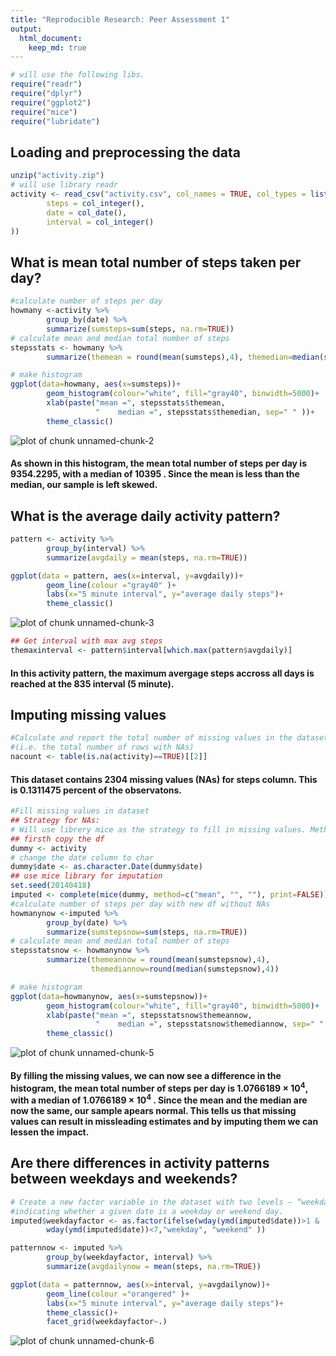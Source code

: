 ```yaml
---
title: "Reproducible Research: Peer Assessment 1"
output: 
  html_document:
    keep_md: true
---
```




```r
# will use the following libs.
require("readr")
require("dplyr")
require("ggplot2")
require("mice")
require("lubridate")
```
## Loading and preprocessing the data

```r
unzip("activity.zip")
# will use library readr
activity <- read_csv("activity.csv", col_names = TRUE, col_types = list(
        steps = col_integer(),
        date = col_date(),
        interval = col_integer()
))
```


## What is mean total number of steps taken per day?

```r
#calculate number of steps per day
howmany <-activity %>% 
        group_by(date) %>% 
        summarize(sumsteps=sum(steps, na.rm=TRUE))
# calculate mean and median total number of steps
stepsstats <- howmany %>% 
        summarize(themean = round(mean(sumsteps),4), themedian=median(sumsteps))

# make histogram
ggplot(data=howmany, aes(x=sumsteps))+
        geom_histogram(colour="white", fill="gray40", binwidth=5000)+
        xlab(paste("mean =", stepsstats$themean, 
                   "    median =", stepsstats$themedian, sep=" " ))+
        theme_classic()
```

![plot of chunk unnamed-chunk-2](figure/unnamed-chunk-2-1.png) 

#### As shown in this histogram, the mean total number of steps per day is 9354.2295, with a median of 10395 . Since the mean is less than the median, our sample is left skewed.



## What is the average daily activity pattern?

```r
pattern <- activity %>% 
        group_by(interval) %>% 
        summarize(avgdaily = mean(steps, na.rm=TRUE))

ggplot(data = pattern, aes(x=interval, y=avgdaily))+
        geom_line(colour ="gray40" )+
        labs(x="5 minute interval", y="average daily steps")+
        theme_classic()
```

![plot of chunk unnamed-chunk-3](figure/unnamed-chunk-3-1.png) 

```r
## Get interval with max avg steps
themaxinterval <- pattern$interval[which.max(pattern$avgdaily)]
```
#### In this activity pattern, the maximum avergage steps accross all days is reached at the 835 interval (5 minute).



## Imputing missing values

```r
#Calculate and report the total number of missing values in the dataset 
#(i.e. the total number of rows with NAs)
nacount <- table(is.na(activity)==TRUE)[[2]]
```
#### This dataset contains 2304 missing values (NAs) for steps column. This is 0.1311475 percent of the observatons. 


```r
#Fill missing values in dataset
## Strategy for NAs:
# Will use librery mice as the strategy to fill in missing values. Method will be mean.
## firsth copy the df 
dummy <- activity
# change the date column to char
dummy$date <- as.character.Date(dummy$date)
## use mice library for imputation 
set.seed(20140418)
imputed <- complete(mice(dummy, method=c("mean", "", ""), print=FALSE))
#calculate number of steps per day with new df without NAs
howmanynow <-imputed %>% 
        group_by(date) %>% 
        summarize(sumstepsnow=sum(steps, na.rm=TRUE))
# calculate mean and median total number of steps
stepsstatsnow <- howmanynow %>% 
        summarize(themeannow = round(mean(sumstepsnow),4),
                  themediannow=round(median(sumstepsnow),4))

# make histogram
ggplot(data=howmanynow, aes(x=sumstepsnow))+
        geom_histogram(colour="white", fill="gray40", binwidth=5000)+
        xlab(paste("mean =", stepsstatsnow$themeannow,
                   "    median =", stepsstatsnow$themediannow, sep=" " ))+
        theme_classic()
```

![plot of chunk unnamed-chunk-5](figure/unnamed-chunk-5-1.png) 

#### By filling the missing values, we can now see a difference in the histogram, the mean total number of steps per day is 1.0766189 &times; 10<sup>4</sup>, with a median of 1.0766189 &times; 10<sup>4</sup> . Since the mean and the median are now the same, our sample apears normal. This tells us that missing values can result in missleading estimates and by imputing them we can lessen the impact.


## Are there differences in activity patterns between weekdays and weekends?

```r
# Create a new factor variable in the dataset with two levels – “weekday” and “weekend”
#indicating whether a given date is a weekday or weekend day.
imputed$weekdayfactor <- as.factor(ifelse(wday(ymd(imputed$date))>1 & 
        wday(ymd(imputed$date))<7,"weekday", "weekend" ))

patternnow <- imputed %>% 
        group_by(weekdayfactor, interval) %>% 
        summarize(avgdailynow = mean(steps, na.rm=TRUE))

ggplot(data = patternnow, aes(x=interval, y=avgdailynow))+
        geom_line(colour ="orangered" )+
        labs(x="5 minute interval", y="average daily steps")+
        theme_classic()+
        facet_grid(weekdayfactor~.)
```

![plot of chunk unnamed-chunk-6](figure/unnamed-chunk-6-1.png) 



